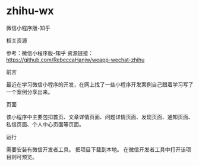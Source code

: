 # zhihu-wx

微信小程序版-知乎

相关资源

参考：微信小程序版-知乎 资源链接：https://github.com/RebeccaHanjw/weapp-wechat-zhihu

前言

最近在学习微信小程序的开发，在网上找了一些小程序开发案例自己跟着学习写了一个案例分享出来。

页面

该小程序中主要包扣首页、文章详情页面、问题详情页面、发现页面、通知页面、私信页面、个人中心页面等页面。

运行

需要安装有微信开发者工具。 把项目下载到本地。 在微信开发者工具中打开该项目则可预览。
